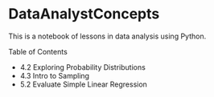 # DataAnalystConcepts
This is a notebook of lessons in data analysis using Python.

Table of Contents
 - 4.2 Exploring Probability Distributions
 - 4.3 Intro to Sampling
 - 5.2 Evaluate Simple Linear Regression
